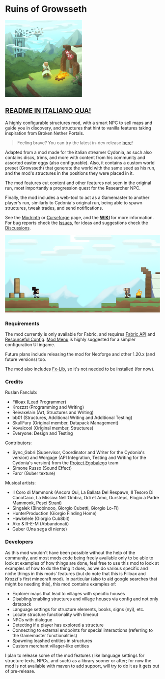 # Ruins of Growsseth

<img src="./src/main/resources/assets/growsseth/icon.png" alt="alt text" width="250" height="250">

## [**README IN ITALIANO QUA!**](docs/README_ITA.md)

A highly configurable structures mod, with a smart NPC to sell maps and guide you in discovery, and structures 
that hint to vanilla features taking inspiration from Broken Nether Portals.

> Feeling brave? You can try the latest in-dev release [here](https://github.com/filloax/ruins-of-growsseth/releases/tag/nightly-release-1.21)!

Adapted from a mod made for the italian streamer Cydonia, as such also contains discs, trims, and more 
with content from his community and assorted easter eggs (also configurable). Also, it contains a custom
world preset (Growsseth) that generate the world with the same seed as his run, and the mod's structures
in the positions they were placed in it.

The mod features cut content and other features not seen in the original run, most importantly a progression
quest for the Researcher NPC.

Finally, the mod includes a web-tool to act as a Gamemaster to another player's run, similarly to Cydonia's
original run, being able to spawn structures, tweak trades, and send notifications.

See the [Modrinth](https://modrinth.com/mod/ruins-of-growsseth) or [Curseforge](https://curseforge.com/minecraft/mc-mods/ruins-of-growsseth) page, and the [**WIKI**](https://github.com/filloax/ruins-of-growsseth/wiki) for more information.
For bug reports check the [Issues](https://github.com/filloax/ruins-of-growsseth/issues), for ideas and suggestions check the [Discussions](https://github.com/filloax/ruins-of-growsseth/discussions).

![](./src/main/resources/assets/growsseth/textures/gui/advancements/backgrounds/advancements_background.png)

### Requirements

The mod currently is only available for Fabric, and requires [Fabric API](https://modrinth.com/mod/fabric-api) and [Resourceful Config](https://modrinth.com/mod/resourceful-config). 
[Mod Menu](https://modrinth.com/mod/modmenu) is highly suggested for a simpler configuration UI ingame.

Future plans include releasing the mod for Neoforge and other 1.20.x (and future versions) too.

The mod also includes [Fx-Lib](https://github.com/filloax/FX-Lib/), so it's not needed to be installed (for now).

### Credits

Ruslan Fanclub:
- Filloax (Lead Programmer)
- Krozzzt (Programming and Writing)
- Reivaxelain (Art, Structures and Writing)
- bb01 (Structures, Additional Writing and Additional Testing)
- SkullFury (Original member, Datapack Management)
- Vovalcool (Original member, Structures)
- Everyone: Design and Testing

Contributors:
- Sync_Gabri (Supervisor, Coordinator and Writer for the Cydonia's version) and 
  Worgage (API Integration, Testing and Writing for the Cydonia's version)
  from the [Project Egobalego](https://projectegobalego.com/) team
- Simone Russo (Sound Effect)
- Farcr (Guber texture)

Musical artists:
- Il Coro di Mammonk (Ancora Qui, La Ballata Del Respawn, Il Tesoro Di CacoCaco, La Missiva Nell'Ombra, Odi et Amo, Oursteps, Elogio a Padre Mammonk, Pesci Strani)
- Singalek (Binobinooo, Giorgio Cubetti, Giorgio Lo-Fi)
- HunterProduction (Giorgio Finding Home)
- Hawkelele (Giorgio Cub8bit)
- Ako & R-E-M (Abbandonati)
- Guber (Una sega di niente)

### Developers

As this mod wouldn't have been possible without the help of the community, and most mods code being freely available only to be able to look at examples of how things are done, feel free to use this mod to look at examples of how to do the thing it does, as we do various specific and niche things in this mods' features (but do note that this is Filloax and Krozzt's first minecraft mod). In particular (also to aid google searches that might be needing this), this mod contains examples of:
- Explorer maps that lead to villages with specific houses
- Disabling/enabling structures and village houses via config and not only datapack
- Language settings for structure elements, books, signs (nyi), etc.
- Locate structure functionality with timeout
- NPCs with dialogue
- Detecting if a player has explored a structure
- Connecting to external endpoints for special interactions (referring to the Gamemaster functionalities)
- Spawning leashed entities in structures
- Custom merchant villager-like entities

I plan to release some of the mod features (like language settings for structure texts, NPCs, and such) as 
a library sooner or after; for now the mod is not available with maven to add support, will try to do it as it
gets out of pre-release.
